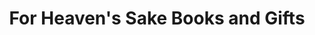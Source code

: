---
title: "For Heaven's Sake Books and Gifts"
url: /denver/for-heavens-sake-books-and-gifts/
shop: gift
---